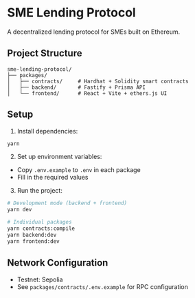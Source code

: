 # SME Lending Protocol

A decentralized lending protocol for SMEs built on Ethereum.

## Project Structure

```
sme-lending-protocol/
├── packages/
│   ├── contracts/     # Hardhat + Solidity smart contracts
│   ├── backend/       # Fastify + Prisma API
│   └── frontend/      # React + Vite + ethers.js UI
```

## Setup

1. Install dependencies:
```bash
yarn
```

2. Set up environment variables:
- Copy `.env.example` to `.env` in each package
- Fill in the required values

3. Run the project:
```bash
# Development mode (backend + frontend)
yarn dev

# Individual packages
yarn contracts:compile
yarn backend:dev
yarn frontend:dev
```

## Network Configuration

- Testnet: Sepolia
- See `packages/contracts/.env.example` for RPC configuration
